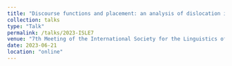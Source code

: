 ```yaml
---
title: "Discourse functions and placement: an analysis of dislocation in English"
collection: talks
type: "Talk"
permalink: /talks/2023-ISLE7
venue: "7th Meeting of the International Society for the Linguistics of English (ISLE7)"
date: 2023-06-21
location: "online"
---
```



